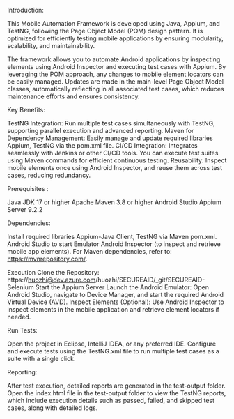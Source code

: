 Introduction: 

This Mobile Automation Framework is developed using Java, Appium, and TestNG, following the Page Object Model (POM) design pattern. It is optimized for efficiently testing mobile applications by ensuring modularity, scalability, and maintainability.

The framework allows you to automate Android applications by inspecting elements using Android Inspector and executing test cases with Appium. By leveraging the POM approach, any changes to mobile element locators can be easily managed. Updates are made in the main-level Page Object Model classes, automatically reflecting in all associated test cases, which reduces maintenance efforts and ensures consistency.

Key Benefits:

TestNG Integration: Run multiple test cases simultaneously with TestNG, supporting parallel execution and advanced reporting.
Maven for Dependency Management: Easily manage and update required libraries  Appium, TestNG via the pom.xml file.
CI/CD Integration: Integrates seamlessly with Jenkins or other CI/CD tools. You can execute test suites using Maven commands for efficient continuous testing.
Reusability: Inspect mobile elements once using Android Inspector, and reuse them across test cases, reducing redundancy.

Prerequisites :

Java JDK 17 or higher
Apache Maven 3.8 or higher
Android Studio 
Appium Server 9.2.2

Dependencies:

Install required libraries  Appium-Java Client, TestNG via Maven pom.xml.
Android Studio to start Emulator
Android Inspector (to inspect and retrieve mobile app elements).
For Maven dependencies, refer to: https://mvnrepository.com/.

Execution
Clone the Repository: https://huozhi@dev.azure.com/huozhi/SECUREAID/_git/SECUREAID-Selenium
Start the Appium Server
Launch the Android Emulator:
Open Android Studio, navigate to Device Manager, and start the required Android Virtual Device (AVD).
Inspect Elements (Optional):
Use Android Inspector to inspect elements in the mobile application and retrieve element locators if needed.

Run Tests:

Open the project in Eclipse, IntelliJ IDEA, or any preferred IDE.
Configure and execute tests using the TestNG.xml file to run multiple test cases as a suite with a single click.

Reporting:

After test execution, detailed reports are generated in the test-output folder.
Open the index.html file in the test-output folder to view the TestNG reports, which include execution details such as passed, failed, and skipped test cases, along with detailed logs.
